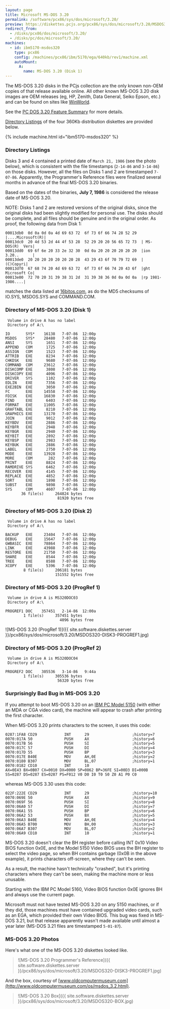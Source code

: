 ```yaml
---
layout: page
title: Microsoft MS-DOS 3.20
permalink: /software/pcx86/sys/dos/microsoft/3.20/
preview: https://diskettes.pcjs.org/pcx86/sys/dos/microsoft/3.20/MSDOS320-DISK3-PROGREF1.jpg
redirect_from:
  - /disks/pcx86/dos/microsoft/3.20/
  - /disks/pc/dos/microsoft/3.20/
machines:
  - id: ibm5170-msdos320
    type: pcx86
    config: /machines/pcx86/ibm/5170/ega/640kb/rev1/machine.xml
    autoMount:
      A:
        name: MS-DOS 3.20 (Disk 1)
---
```


The MS-DOS 3.20 disks in the PCjs collection are the only known non-OEM copies of that release
available online.  All other known MS-DOS 3.20 disk images are OEM releases (eg, HP, Zenith, Data General,
Seiko Epson, etc.) and can be found on sites like [WinWorld](https://winworldpc.com/product/ms-dos/320).

See the [PC DOS 3.20 Feature Summary](/software/pcx86/sys/dos/ibm/3.20/#feature-summary) for more details.

[Directory Listings](#directory-listings) of the four 360Kb distribution diskettes are provided below.

{% include machine.html id="ibm5170-msdos320" %}

### Directory Listings

Disks 3 and 4 contained a printed date of `March 21, 1986` (see the photo below), which is consistent with
the file timestamps (`2-14-86` and `3-14-86`) on those disks.  However, all the files on Disks 1 and 2 are
timestamped `7-07-86`.  Apparently, the Programmer's Reference files were finalized several months in advance
of the final MS-DOS 3.20 binaries.

Based on the dates of the binaries, **July 7, 1986** is considered the release date of MS-DOS 3.20.

NOTE: Disks 1 and 2 are restored versions of the original disks, since the original disks had been slightly
modified for personal use.  The disks should be complete, and all files should be genuine and in the original
order.  As proof, the following data from Disk 1:

	00013db0  0d 0a 0d 0a 4d 69 63 72  6f 73 6f 66 74 28 52 29  |....Microsoft(R)|
	00013dc0  20 4d 53 2d 44 4f 53 28  52 29 20 20 56 65 72 73  | MS-DOS(R)  Vers|
	00013dd0  69 6f 6e 20 33 2e 32 30  0d 0a 20 20 20 20 20 20  |ion 3.20..      |
	00013de0  20 20 20 20 20 20 20 28  43 29 43 6f 70 79 72 69  |       (C)Copyri|
	00013df0  67 68 74 20 4d 69 63 72  6f 73 6f 66 74 20 43 6f  |ght Microsoft Co|
	00013e00  72 70 20 31 39 38 31 2d  31 39 38 36 0d 0a 0d 0a  |rp 1981-1986....|

matches the data listed at [16bitos.com](http://16bitos.com/320ms.htm), as do the MD5 checksums of IO.SYS,
MSDOS.SYS and COMMAND.COM.

### Directory of MS-DOS 3.20 (Disk 1)

     Volume in drive A has no label
     Directory of A:\

    IO       SYS*    16138   7-07-86  12:00p
    MSDOS    SYS*    28480   7-07-86  12:00p
    ANSI     SYS      1651   7-07-86  12:00p
    APPEND   COM      1725   7-07-86  12:00p
    ASSIGN   COM      1523   7-07-86  12:00p
    ATTRIB   EXE      8234   7-07-86  12:00p
    CHKDSK   EXE      9680   7-07-86  12:00p
    COMMAND  COM     23612   7-07-86  12:00p
    DISKCOMP EXE      3808   7-07-86  12:00p
    DISKCOPY EXE      4096   7-07-86  12:00p
    DRIVER   SYS      1102   7-07-86  12:00p
    EDLIN    EXE      7356   7-07-86  12:00p
    EXE2BIN  EXE      3050   7-07-86  12:00p
    FC       EXE     14558   7-07-86  12:00p
    FDISK    EXE     16830   7-07-86  12:00p
    FIND     EXE      6403   7-07-86  12:00p
    FORMAT   EXE     11005   7-07-86  12:00p
    GRAFTABL EXE      8210   7-07-86  12:00p
    GRAPHICS EXE     13170   7-07-86  12:00p
    JOIN     EXE      9012   7-07-86  12:00p
    KEYBDV   EXE      2886   7-07-86  12:00p
    KEYBFR   EXE      2948   7-07-86  12:00p
    KEYBGR   EXE      2940   7-07-86  12:00p
    KEYBIT   EXE      2892   7-07-86  12:00p
    KEYBSP   EXE      2983   7-07-86  12:00p
    KEYBUK   EXE      2886   7-07-86  12:00p
    LABEL    EXE      2750   7-07-86  12:00p
    MODE     EXE     13928   7-07-86  12:00p
    MORE     COM       282   7-07-86  12:00p
    PRINT    EXE      8824   7-07-86  12:00p
    RAMDRIVE SYS      6462   7-07-86  12:00p
    RECOVER  EXE      4145   7-07-86  12:00p
    REPLACE  EXE      4852   7-07-86  12:00p
    SORT     EXE      1898   7-07-86  12:00p
    SUBST    EXE      9898   7-07-86  12:00p
    SYS      COM      4607   7-07-86  12:00p
           36 file(s)     264824 bytes
                           81920 bytes free

### Directory of MS-DOS 3.20 (Disk 2)

     Volume in drive A has no label
     Directory of A:\

    BACKUP   EXE     23404   7-07-86  12:00p
    DEBUG    EXE     15647   7-07-86  12:00p
    GWBASIC  EXE     78864   7-07-86  12:00p
    LINK     EXE     43988   7-07-86  12:00p
    RESTORE  EXE     21750   7-07-86  12:00p
    SHARE    EXE      8544   7-07-86  12:00p
    TREE     EXE      8588   7-07-86  12:00p
    XCOPY    EXE      5396   7-07-86  12:00p
            8 file(s)     206181 bytes
                          151552 bytes free

### Directory of MS-DOS 3.20 (ProgRef 1)

     Volume in drive A is MS320DOC03
     Directory of A:\

    PROGREF1 DOC    357451   2-14-86  12:00a
            1 file(s)     357451 bytes
                            4096 bytes free

![MS-DOS 3.20 (ProgRef 1)]({{ site.software.diskettes.server }}/pcx86/sys/dos/microsoft/3.20/MSDOS320-DISK3-PROGREF1.jpg)

### Directory of MS-DOS 3.20 (ProgRef 2)

     Volume in drive A is MS320DOC04
     Directory of A:\

    PROGREF2 DOC    305536   3-14-86   9:44a
            1 file(s)     305536 bytes
                           56320 bytes free

### Surprisingly Bad Bug in MS-DOS 3.20

If you attempt to boot MS-DOS 3.20 on an [IBM PC Model 5150](/machines/pcx86/ibm/5150/cga/384kb/debugger/machine.xml)
(with either an MDA or CGA video card), the machine will appear to crash after printing the first character.

When MS-DOS 3.20 prints characters to the screen, it uses this code:

	0287:1FA8 CD29            INT      29                   ;history=7
	0070:017A 50              PUSH     AX                   ;history=6
	0070:017B 56              PUSH     SI                   ;history=5
	0070:017C 57              PUSH     DI                   ;history=4
	0070:017D 55              PUSH     BP                   ;history=3
	0070:017E B40E            MOV      AH,0E                ;history=2
	0070:0180 B307            MOV      BL,07                ;history=1
	0070:0182 CD10            INT      10
	AX=0E43 BX=0B07 CX=0010 DX=0000 SP=0862 BP=36FE SI=00D3 DI=000B 
	SS=0287 DS=0287 ES=0287 PS=F012 V0 D0 I0 T0 S0 Z0 A1 P0 C0 

whereas MS-DOS 3.30 uses this code:

	022F:222E CD29            INT      29                   ;history=10
	0070:069E 50              PUSH     AX                   ;history=9
	0070:069F 56              PUSH     SI                   ;history=8
	0070:06A0 57              PUSH     DI                   ;history=7
	0070:06A1 55              PUSH     BP                   ;history=6
	0070:06A2 53              PUSH     BX                   ;history=5
	0070:06A3 B40E            MOV      AH,0E                ;history=4
	0070:06A5 B700            MOV      BH,00                ;history=3
	0070:06A7 B307            MOV      BL,07                ;history=2
	0070:06A9 CD10            INT      10                   ;history=1

MS-DOS 3.20 doesn't clear the BH register before calling INT 0x10 Video BIOS function 0x0E, and the Model 5150 Video
BIOS uses the BH register to select the video page, so when BH contains garbage (0x0B in the above example), it prints
characters off-screen, where they can’t be seen.

As a result, the machine hasn't technically "crashed", but it's printing characters where they can't be seen, making
the machine more or less unusable.

Starting with the IBM PC Model 5160, Video BIOS function 0x0E ignores BH and always use the current page.

Microsoft must not have tested MS-DOS 3.20 on any 5150 machines, or if they did, those machines must have contained
upgraded video cards, such as an EGA, which provided their own Video BIOS.  This bug was fixed in MS-DOS 3.21,
but that release apparently wasn't made available until almost a year later (MS-DOS 3.21 files are timestamped
`5-01-87`).

### MS-DOS 3.20 Photos

Here's what one of the MS-DOS 3.20 diskettes looked like.

> ![MS-DOS 3.20 Programmer's Reference]({{ site.software.diskettes.server }}/pcx86/sys/dos/microsoft/3.20/MSDOS320-DISK3-PROGREF1.jpg)

And the box, courtesy of [www.oldcomputermuseum.com](http://www.oldcomputermuseum.com/os/msdos_3.2.html).

> ![MS-DOS 3.20 Box]({{ site.software.diskettes.server }}/pcx86/sys/dos/microsoft/3.20/MSDOS320-BOX.jpg)
